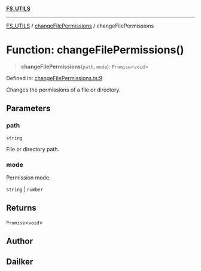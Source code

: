 [**FS_UTILS**](../../README.md)

***

[FS_UTILS](../../README.md) / [changeFilePermissions](../README.md) / changeFilePermissions

# Function: changeFilePermissions()

> **changeFilePermissions**(`path`, `mode`): `Promise`\<`void`\>

Defined in: [changeFilePermissions.ts:9](https://github.com/dailker/everyutil-js/blob/b3e269da55b7d96c15eb37e98c5c4f6b94f05f6f/src/fs/changeFilePermissions.ts#L9)

Changes the permissions of a file or directory.

## Parameters

### path

`string`

File or directory path.

### mode

Permission mode.

`string` | `number`

## Returns

`Promise`\<`void`\>

## Author

## Dailker
